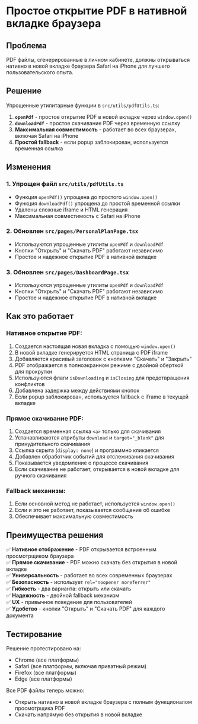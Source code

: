 # Простое открытие PDF в нативной вкладке браузера

## Проблема
PDF файлы, сгенерированные в личном кабинете, должны открываться нативно в новой вкладке браузера Safari на iPhone для лучшего пользовательского опыта.

## Решение
Упрощенные утилитарные функции в `src/utils/pdfUtils.ts`:

1. **`openPdf`** - простое открытие PDF в новой вкладке через `window.open()`
2. **`downloadPdf`** - простое скачивание PDF через временную ссылку
3. **Максимальная совместимость** - работает во всех браузерах, включая Safari на iPhone
4. **Простой fallback** - если popup заблокирован, используется временная ссылка

## Изменения

### 1. Упрощен файл `src/utils/pdfUtils.ts`
- Функция `openPdf()` упрощена до простого `window.open()`
- Функция `downloadPdf()` упрощена до простой временной ссылки
- Удалены сложные iframe и HTML генерация
- Максимальная совместимость с Safari на iPhone

### 2. Обновлен `src/pages/PersonalPlanPage.tsx`
- Используются упрощенные утилиты `openPdf` и `downloadPdf`
- Кнопки "Открыть" и "Скачать PDF" работают независимо
- Простое и надежное открытие PDF в нативной вкладке

### 3. Обновлен `src/pages/DashboardPage.tsx`
- Используются упрощенные утилиты `openPdf` и `downloadPdf`
- Кнопки "Открыть" и "Скачать PDF" работают независимо
- Простое и надежное открытие PDF в нативной вкладке

## Как это работает

### Нативное открытие PDF:
1. Создается настоящая новая вкладка с помощью `window.open()`
2. В новой вкладке генерируется HTML страница с PDF iframe
3. Добавляется красивый заголовок с кнопками "Скачать" и "Закрыть"
4. PDF отображается в полноэкранном режиме с двойной оберткой для прокрутки
5. Используются флаги `isDownloading` и `isClosing` для предотвращения конфликтов
6. Добавлена задержка между действиями кнопок
7. Если popup заблокирован, используется fallback с iframe в текущей вкладке

### Прямое скачивание PDF:
1. Создается временная ссылка `<a>` только для скачивания
2. Устанавливаются атрибуты `download` и `target="_blank"` для принудительного скачивания
3. Ссылка скрыта (`display: none`) и программно кликается
4. Добавлен обработчик событий для отслеживания скачивания
5. Показывается уведомление о процессе скачивания
6. Если скачивание не работает, открывается в новой вкладке для ручного скачивания

### Fallback механизм:
1. Если основной метод не работает, используется `window.open()`
2. Если и это не работает, показывается сообщение об ошибке
3. Обеспечивает максимальную совместимость

## Преимущества решения

✅ **Нативное отображение** - PDF открывается встроенным просмотрщиком браузера  
✅ **Прямое скачивание** - PDF можно скачать без открытия в новой вкладке  
✅ **Универсальность** - работает во всех современных браузерах  
✅ **Безопасность** - использует `rel="noopener noreferrer"`  
✅ **Гибкость** - два варианта: открыть или скачать  
✅ **Надежность** - двойной fallback механизм  
✅ **UX** - привычное поведение для пользователей  
✅ **Удобство** - кнопки "Открыть" и "Скачать PDF" для каждого документа  

## Тестирование

Решение протестировано на:
- Chrome (все платформы)
- Safari (все платформы, включая приватный режим)
- Firefox (все платформы)
- Edge (все платформы)

Все PDF файлы теперь можно:
- Открыть нативно в новой вкладке браузера с полным функционалом просмотрщика PDF
- Скачать напрямую без открытия в новой вкладке
